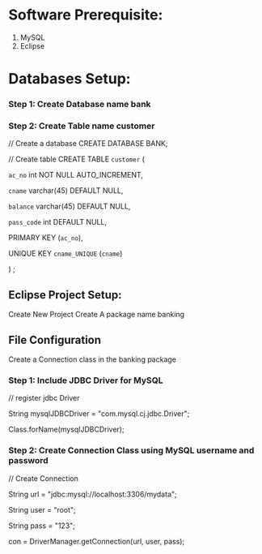 # Software Prerequisite:
1. MySQL
2. Eclipse

# Databases Setup:

### Step 1: Create Database name bank

### Step 2: Create Table name customer


// Create a database 
CREATE DATABASE BANK; 


// Create table
CREATE TABLE `customer` (

 `ac_no` int NOT NULL AUTO_INCREMENT,

 `cname` varchar(45) DEFAULT NULL,

 `balance` varchar(45) DEFAULT NULL,

 `pass_code` int DEFAULT NULL,

 PRIMARY KEY (`ac_no`),

 UNIQUE KEY `cname_UNIQUE` (`cname`)

) ;

## Eclipse Project Setup:

Create New Project
Create A package name banking

## File Configuration

Create a Connection class in the banking package

### Step 1: Include JDBC Driver for MySQL

// register jdbc Driver

String mysqlJDBCDriver = "com.mysql.cj.jdbc.Driver";

Class.forName(mysqlJDBCDriver);

### Step 2: Create Connection Class using MySQL username and password

// Create Connection

String url = "jdbc:mysql://localhost:3306/mydata";

String user = "root";

String pass = "123";

con = DriverManager.getConnection(url, user, pass);
